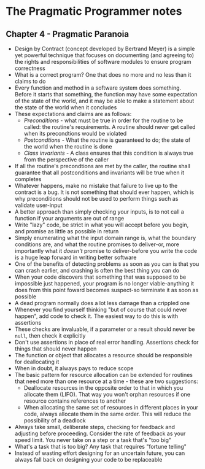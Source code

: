 The Pragmatic Programmer notes
==============================

Chapter 4 - Pragmatic Paranoia
------------------------------
* Design by Contract (concept developed by Bertrand Meyer) is a simple yet
  powerful technique that focuses on documenting (and agreeing to) the rights
  and responsibilities of software modules to ensure program correctness
* What is a correct program? One that does no more and no less than it
  claims to do
* Every function and method in a software system does something. Before
  it starts that something, the function may have some expectation of
  the state of the world, and it may be able to make a statement about the
  state of the world when it concludes
* These expectations and claims are as follows:
  * *Preconditions* - what must be true in order for the routine to be
    called: the routine's requirements. A routine should never get
    called when its precondtions would be violated
  * *Postcondtions* - What the routine is guaranteed to do; the state of
    the world when the routine is done
  * *Class invariants* - A class ensures that this condition is always
    true from the perspective of the caller
* If all the routine's precondtions are met by the caller, the routine
  shall guarantee that all postconditions and invariants will be true
  when it completes
* Whatever happens, make no mistake that failure to live up to the
  contract is a bug. It is not something that should ever happen,
  which is why preconditions should not be used to perform things such
  as validate user-input
* A better approach than simply checking your inputs, is to not call a
  function if your arguments are out of range
* Write "lazy" code, be strict in what you will accept before you begin,
  and promise as little as possible in return
* Simply enumerating what the input domain range is, what the boundary
  conditions are, and what the routine promises to deliver-or, more
  importantly what it *doesn't* promise to deliver-before you write the
  code is a huge leap forward in writing better software
* One of the benefits of detecting problems as soon as you can is that
  you can crash earlier, and crashing is often the best thing you can do
* When your code discovers that something that was supposed to be
  impossible just happened, your program is no longer viable-anything it
  does from this point foward becomes suspect-so terminate it as soon as
  possible
* A dead program normally does a lot less damage than a crippled one
* Whenever you find yourself thinking "but of course that could never
  happen", add code to check it. The easiest way to do this is with
  assertions
* These checks are invaluable, if a parameter or a result should never
  be `null`, then check it explicitly
* Don't use assertions in place of real error handling. Assertions check
  for things that should never happen
* The function or object that allocates a resource should be responsible
  for deallocating it
* When in doubt, it always pays to reduce scope
* The basic pattern for resource allocation can be extended for routines
  that need more than one resource at a time - these are two
  suggestions:
  * Deallocate resources in the opposite order to that in which you
    allocate them (LIFO). That way you won't orphan resources if one
    resource contains references to another
  * When allocating the same set of resources in different places in
    your code, always allocate them in the same order. This will
    reduce the possibility of a deadlock
* Always take small, deliberate steps, checking for feedback and
  adjusting before proceeding. Consider the rate of feedback as your
  speed limit. You never take on a step or a task that's "too big"
* What's a task that is too big? Any task that requires "fortune
  telling"
* Instead of wasting effort designing for an uncertain future, you can
  always fall back on designing your code to be replaceable
